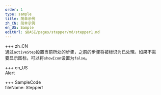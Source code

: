 ```yaml
---
order: 1
type: sample
title: 简单示例
zh_CN: 简单示例
en_US: Sample
editUrl: $BASE/pages/stepper/md/stepper1.md
---
```


+++ zh_CN  
通过<Code>activeStep</Code>设置当前所处的步骤，之前的步骤将被标识为已处理。如果不需要显示图标，可以将<Code>showIcon</Code>设置为<Code>false</Code>。

+++ en_US  
Alert

+++ SampleCode  
fileName: Stepper1
